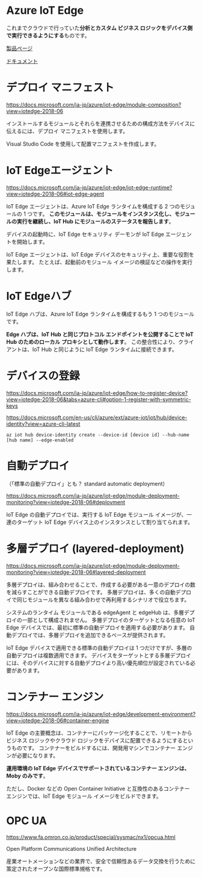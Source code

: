 # Azure IoT Edge

これまでクラウドで行っていた**分析とカスタム ビジネス ロジックをデバイス側で実行できるようにする**ものです。

[製品ページ](https://azure.microsoft.com/ja-jp/services/iot-edge/)

[ドキュメント](https://docs.microsoft.com/ja-jp/azure/iot-edge/?view=iotedge-2018-06)

# デプロイ マニフェスト

https://docs.microsoft.com/ja-jp/azure/iot-edge/module-composition?view=iotedge-2018-06

インストールするモジュールとそれらを連携させるための構成方法をデバイスに伝えるには、デプロイ マニフェストを使用します。

Visual Studio Code を使用して配置マニフェストを作成します。 


# IoT Edgeエージェント

https://docs.microsoft.com/ja-jp/azure/iot-edge/iot-edge-runtime?view=iotedge-2018-06#iot-edge-agent

IoT Edge エージェントは、Azure IoT Edge ランタイムを構成する 2 つのモジュールの 1 つです。 **このモジュールは、モジュールをインスタンス化し、モジュールの実行を継続し、IoT Hub にモジュールのステータスを報告します**。

デバイスの起動時に、IoT Edge セキュリティ デーモンが IoT Edge エージェントを開始します。

IoT Edge エージェントは、IoT Edge デバイスのセキュリティ上、重要な役割を果たします。 たとえば、起動前のモジュール イメージの検証などの操作を実行します。

# IoT Edgeハブ

IoT Edge ハブは、Azure IoT Edge ランタイムを構成するもう 1 つのモジュールです。 

**Edge ハブは、IoT Hub と同じプロトコル エンドポイントを公開することで IoT Hub のためのローカル プロキシとして動作します**。 この整合性により、クライアントは、IoT Hub と同じように IoT Edge ランタイムに接続できます。

# デバイスの登録

https://docs.microsoft.com/ja-jp/azure/iot-edge/how-to-register-device?view=iotedge-2018-06&tabs=azure-cli#option-1-register-with-symmetric-keys

https://docs.microsoft.com/en-us/cli/azure/ext/azure-iot/iot/hub/device-identity?view=azure-cli-latest


```
az iot hub device-identity create --device-id [device id] --hub-name [hub name] --edge-enabled
```
# 自動デプロイ

（「標準の自動デプロイ」とも？ standard automatic deployment）

https://docs.microsoft.com/ja-jp/azure/iot-edge/module-deployment-monitoring?view=iotedge-2018-06#deployment

IoT Edge の自動デプロイでは、実行する IoT Edge モジュール イメージが、一連のターゲット IoT Edge デバイス上のインスタンスとして割り当てられます。

# 多層デプロイ (layered-deployment)

https://docs.microsoft.com/ja-jp/azure/iot-edge/module-deployment-monitoring?view=iotedge-2018-06#layered-deployment

多層デプロイは、組み合わせることで、作成する必要がある一意のデプロイの数を減らすことができる自動デプロイです。 多層デプロイは、多くの自動デプロイで同じモジュールを異なる組み合わせで再利用するシナリオで役立ちます。

システムのランタイム モジュールである edgeAgent と edgeHub は、多層デプロイの一部として構成されません。 多層デプロイのターゲットとなる任意の IoT Edge デバイスでは、最初に標準の自動デプロイを適用する必要があります。 自動デプロイでは、多層デプロイを追加できるベースが提供されます。

IoT Edge デバイスで適用できる標準の自動デプロイは 1 つだけですが、多層の自動デプロイは複数適用できます。 デバイスをターゲットとする多層デプロイには、そのデバイスに対する自動デプロイより高い優先順位が設定されている必要があります。

# コンテナー エンジン

https://docs.microsoft.com/ja-jp/azure/iot-edge/development-environment?view=iotedge-2018-06#container-engine

IoT Edge の主要概念は、コンテナーにパッケージ化することで、リモートからビジネス ロジックやクラウド ロジックをデバイスに配置できるようにするというものです。 コンテナーをビルドするには、開発用マシンでコンテナー エンジンが必要になります。

**運用環境の IoT Edge デバイスでサポートされているコンテナー エンジンは、Moby のみです**。 

ただし、Docker などの Open Container Initiative と互換性のあるコンテナー エンジンでは、IoT Edge モジュール イメージをビルドできます。

# OPC UA

https://www.fa.omron.co.jp/product/special/sysmac/nx1/opcua.html

Open Platform Communications Unified Architecture

産業オートメーションなどの業界で、安全で信頼性あるデータ交換を行うために策定されたオープンな国際標準規格です。
